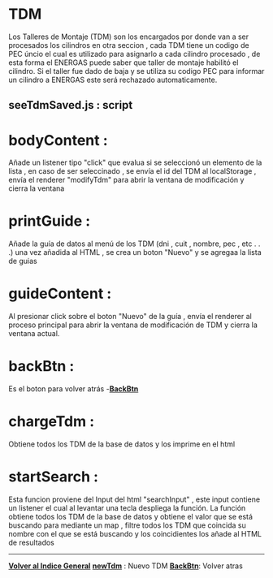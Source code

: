 # TDM 
Los Talleres de Montaje (TDM) son los encargados por donde van a ser procesados los cilindros
en otra seccion , cada TDM tiene un codigo de PEC úncio el cual es utilizado para asignarlo 
a cada cilindro procesado , de esta forma el ENERGAS puede saber que taller de montaje habilitó
el cilindro.
Si el taller fue dado de baja y se utiliza su codigo PEC para informar un cilindro a ENERGAS este
será rechazado automaticamente.

## seeTdmSaved.js : script

# bodyContent :
 Añade un listener tipo "click" que evalua si se seleccionó un elemento de la lista , en caso de 
 ser seleccinado , se envía el id del TDM al localStorage , envía el renderer "modifyTdm" para 
 abrir la ventana de modificación y cierra la ventana 

# printGuide :
 Añade la guía de datos al menú de los TDM (dni , cuit , nombre, pec , etc . . .)
 una vez añadida al HTML , se crea un boton "Nuevo" y se agregaa la lista de guias

# guideContent : 
 Al presionar click sobre el boton "Nuevo" de la guía , envía el renderer al proceso principal para
 abrir la ventana de modificación de TDM y cierra la ventana actual.

# backBtn :
 Es el boton para volver atrás
 -**[BackBtn](../backBtn.md)**
# chargeTdm : 
 Obtiene todos los TDM de la base de datos y los imprime en el html

# startSearch : 
 Esta funcion proviene del Input del html "searchInput" , este input contiene un listener el cual 
 al  levantar una tecla despliega la función.
 La función obtiene todos los TDM de la base de datos y obtiene el valor que se está buscando 
 para mediante un map , filtre todos los TDM que coincida su nombre con el que se está buscando
 y los coincidientes los añade al HTML de resultados 

-----
**[Volver al Indice General](../../README.md)** 
**[newTdm](../newTdm/README.md)** :  Nuevo TDM
**[BackBtn](../backBtn.md)**: Volver atras
